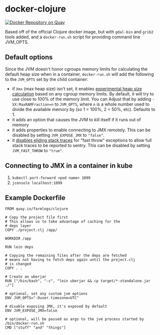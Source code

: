 # docker-clojure

[![Docker Repository on Quay](https://quay.io/repository/farmlogs/clojure/status "Docker Repository on Quay")](https://quay.io/repository/farmlogs/clojure)

Based off of the official Clojure docker image, but with `gdal-bin`
and `grib2` tools added, and a `docker-run.sh` script for providing
command line JVM_OPTS.

## Default options

Since the JVM doesn't honor cgroups memory limits for calculating the
default heap size when in a container, `docker-run.sh` will add the
following to the `JVM_OPTS` set by the child container:

* if `Xmx` (max heap size) isn't set, it enables [experimental heap
  size calculation][1] based on any cgroup memory limits. By default, it
  will try to use close to 100% of the memory limit. You can Adjust
  that by adding `-XX:MaxRAMFraction=n` to `JVM_OPTS`, where `n` is a
  whole number used to divide the available memory by (so 1 = 100%, 2
  = 50%, etc). Defaults to 1.
* it adds an option that causes the JVM to kill itself if it runs out
  of memory
* it adds properties to enable connecting to JMX remotely. This can be
  disabled by setting `JVM_EXPOSE_JMX` to `"false"`.
* it [disables eliding stack traces][2] for "fast throw" exceptions to
  allow full stack traces to be reported to sentry. This can be
  disabled by setting `JVM_FAST_THROW` to `"true"`.
  
## Connecting to JMX in a container in kube

1. `kubectl port-forward <pod name> 1099`
2. `jconsole localhost:1099`

## Example Dockerfile

```
FROM quay.io/farmlogs/clojure

# Copy the project file first
# This allows us to take advantage of caching for the
# deps layer
COPY ./project.clj /app/

WORKDIR /app

RUN lein deps

# Copying the remaining files after the deps are fetched
# means not having to fetch deps again until the project.clj
# is changed
COPY . .

# Create an uberjar
RUN ["/bin/bash", "-c", "lein uberjar && cp target/*-standalone.jar ./"]

# optional, set any custom jvm options
ENV JVM_OPTS="-Duser.timezone=UTC"

# disable exposing JMX, it's exposed by default
ENV JVM_EXPOSE_JMX=false

# optional, will be passed as args to the jvm process started by /bin/docker-run.sh
CMD ["stuff" "and" "things"]
```

[1]: https://dzone.com/articles/running-a-jvm-in-a-container-without-getting-kille
[2]: https://stackoverflow.com/questions/4659151/recurring-exception-without-a-stack-trace-how-to-reset#4659279
